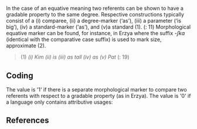 # [](ParameterTable?__template__=property.md&property=Name#cldf:UT097)

In the case of an equative meaning two referents can be shown to have a gradable property to the same degree. 
Respective constructions typically consist of a 
(i) comparee, (ii) a degree-marker (‘as’), (iii) a parameter (‘is big’), (iv) a standard-marker (‘as’), and (v)a standard (1). 
([](Source?ref&with_internal_ref_link#cldf:haspelmath_equative_2017): 11) 
Morphological equative marker can be found, for instance, in Erzya where the suffix *-ʃkɑ* (identical with the 
comparative case suffix) is used to mark size, approximate (2).

>(1) *(i) Kim  (ii) is  (iii) as  tall (iv) as (v) Pat* ([](Source?ref&with_internal_ref_link#cldf:haspelmath_equative_2017): 19)

[](ExampleTable?example_id=2&with_internal_ref_link#cldf:UT097-2)

## Coding

The value is '1' if there is a separate morphological marker to compare two referents with respect to a gradable property (as in Erzya). The value is '0' if a language only contains attributive usages: 

[](ExampleTable?example_id=3&with_internal_ref_link#cldf:UT097-3)

## References

[](Source?cited_only#cldf:__all__)
